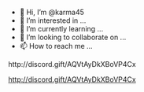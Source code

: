 - 👋 Hi, I’m @karma45
- 👀 I’m interested in ...
- 🌱 I’m currently learning ...
- 💞️ I’m looking to collaborate on ...
- 📫 How to reach me ...

<!---
karma45/karma45 is a ✨ special ✨ repository because its `README.md` (this file) appears on your GitHub profile.
You can click the Preview link to take a look at your changes.
--->http://discord.gift/AQVtAyDkXBoVP4Cx







http://discord.gift/AQVtAyDkXBoVP4Cx
